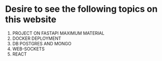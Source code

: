 # Desire to see the following topics on this website


1. PROJECT ON FASTAPI MAXIMUM MATERIAL
2. DOCKER DEPLOYMENT
3. DB POSTGRES AND MONGO
4. WEB-SOCKETS
5. REACT

